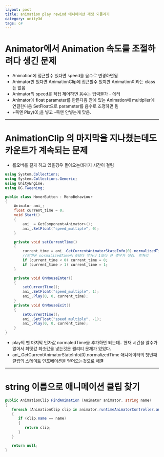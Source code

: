```yaml
---
layout: post
title: animation play rewind 애니메이션 재생 되돌리기
category: unity3d
tags: c#
---
```


# Animator에서 Animation 속도를 조절하려다 생긴 문제

* Animation에 접근할수 있다면 speed를 음수로 변경하면됨
* Animator만 있다면 AnimationClip에 접근할수 있지만 Animation이라는 class는 없음
* Animator의 speed를 직접 제어하면 음수는 입력불가 - 에러
* Animator에 float parameter를 만든다음 안에 있는 Animation에 multiplier에 연결한다음 SetFloat으로 parameter를 음수로 조정하면 됨
* +쪽엔 Play(0);을 넣고 -쪽엔 안넣는게 맞음.

---

# AnimationClip 의 마지막을 지나쳤는데도 카운트가 계속되는 문제
* 롤오버를 길게 하고 있을경우 돌아오는데까지 시간이 걸림

```c#
using System.Collections;
using System.Collections.Generic;
using UnityEngine;
using DG.Tweening;

public class HoverButton : MonoBehaviour
{
    Animator ani_;
    float current_time = 0;
    void Start()
    {
        ani_ = GetComponent<Animator>();
        ani_.SetFloat("speed_multiple", 0);
    }

    private void setCurrentTime()
    {
        current_time = ani_.GetCurrentAnimatorStateInfo(0).normalizedTime;
        //받아온 normalizedTime이 0보다 작거나 1보다 큰 경우가 생김. 후처리
        if (current_time < 0) current_time = 0;
        if (current_time > 1) current_time = 1;
    }

    private void OnMouseEnter()
    {
        setCurrentTime();
        ani_.SetFloat("speed_multiple", 1);
        ani_.Play(0, 0, current_time);
    }
    private void OnMouseExit()
    {
        setCurrentTime();
        ani_.SetFloat("speed_multiple", -1);
        ani_.Play(0, 0, current_time);
    }
}
```

* play의 맨 마지막 인자값 normaledTime을 추가하면 되는데.. 현재 시간을 알수가 없어서 최댓값 최솟값을 넣는것은 퀄리티 문제가 있었다.
* ani_.GetCurrentAnimatorStateInfo(0).normalizedTime 애니메이터의 첫번째 클립의 스테이트 인포베이션을 얻어오는것으로 해결

---

# string 이름으로 애니메이션 클립 찾기


```c#
public AnimationClip FindAnimation (Animator animator, string name) 
{
   foreach (AnimationClip clip in animator.runtimeAnimatorController.animationClips)
   {
      if (clip.name == name)
      {
         return clip;
      }
   }

   return null;
}
```